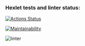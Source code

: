 ### Hexlet tests and linter status:
[![Actions Status](https://github.com/PovolocicoDima/frontend-project-lvl1/workflows/hexlet-check/badge.svg)](https://github.com/PovolocicoDima/frontend-project-lvl1/actions)

[![Maintainability](https://api.codeclimate.com/v1/badges/a99a88d28ad37a79dbf6/maintainability)](https://codeclimate.com/github/codeclimate/codeclimate/maintainability)

![linter](https://github.com/PovolocicoDima/frontend-project-lvl1/actions/workflows/linter-check/badge.svg)
